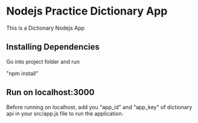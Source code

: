 # Nodejs Practice Dictionary App

This is a Dictionary Nodejs App

## Installing Dependencies

Go into project folder and run 

"npm install"

## Run on localhost:3000

Before running on localhost, add you "app_id" and "app_key" of dictionary api in your src/app.js file to run the application.